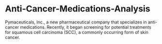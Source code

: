 # Anti-Cancer-Medications-Analysis
Pymaceuticals, Inc., a new pharmaceutical company that specializes in anti-cancer medications. Recently, it began screening for potential treatments for squamous cell carcinoma (SCC), a commonly occurring form of skin cancer.
